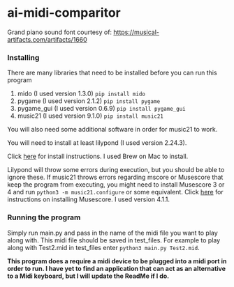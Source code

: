 # ai-midi-comparitor

Grand piano sound font courtesy of: https://musical-artifacts.com/artifacts/1660

### Installing

There are many libraries that need to be installed before you can run this program

1. mido (I used version 1.3.0)
`pip install mido`
2. pygame (I used version 2.1.2)
`pip install pygame`
3. pygame_gui (I used version 0.6.9)
`pip install pygame_gui`
4. music21 (I used version 9.1.0)
`pip install music21`

You will also need some additional software in order for music21 to work.

You will need to install at least lilypond (I used version 2.24.3).

Click [here](https://lilypond.org/doc/v2.24/Documentation/learning/installing) for install instructions. I used Brew on Mac to install.

Lilypond will throw some errors during execution, but you should be able to ignore these. If music21 throws errors regarding mscore or Musescore that keep the program from executing, you might need to install Musescore 3 or 4 and run `python3 -m music21.configure` or some equivalent. Click [here](https://musescore.org/en/handbook/4/download-and-installation) for instructions on installing Musescore. I used version 4.1.1.

### Running the program

Simply run main.py and pass in the name of the midi file you want to play along with. This midi file should be saved in test_files. For example to play along with Test2.mid in test_files enter `python3 main.py Test2.mid`.

**This program does a require a midi device to be plugged into a midi port in order to run. I have yet to find an application that can act as an alternative to a Midi keyboard, but I will update the ReadMe if I do.**
